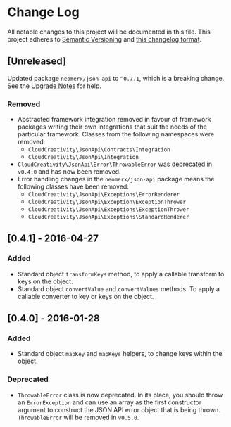 # Change Log
All notable changes to this project will be documented in this file. This project adheres to
[Semantic Versioning](http://semver.org/) and [this changelog format](http://keepachangelog.com/).

## [Unreleased]

Updated package `neomerx/json-api` to `^0.7.1`, which is a breaking change. See the [Upgrade Notes](UPGRADE.md)
for help.

### Removed
- Abstracted framework integration removed in favour of framework packages writing their own integrations that
suit the needs of the particular framework. Classes from the following namespaces were removed:
  - `CloudCreativity\JsonApi\Contracts\Integration`
  - `CloudCreativity\JsonApi\Integration`
- `CloudCreativity\JsonApi\Error\ThrowableError` was deprecated in `v0.4.0` and has now been removed.
- Error handling changes in the `neomerx/json-api` package means the following classes have been removed:
  - `CloudCreativity\JsonApi\Exceptions\ErrorRenderer`
  - `CloudCreativity\JsonApi\Exception\ExceptionThrower`
  - `CloudCreativity\JsonApi\Exceptions\ExceptionThrower`
  - `CloudCreativity\JsonApi\Exceptions\StandardRenderer`

## [0.4.1] - 2016-04-27

### Added
- Standard object `transformKeys` method, to apply a callable transform to keys on the object.
- Standard object `convertValue` and `convertValues` methods. To apply a callable converter to key or keys
on the object.

## [0.4.0] - 2016-01-28

### Added
- Standard object `mapKey` and `mapKeys` helpers, to change keys within the object.

### Deprecated
- `ThrowableError` class is now deprecated. In its place, you should throw an `ErrorException` and can use an
array as the first constructor argument to construct the JSON API error object that is being thrown.
`ThrowableError` will be removed in `v0.5.0`.
